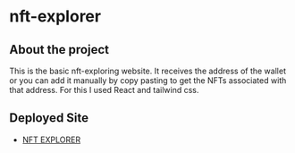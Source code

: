# nft-explorer

## About the project

This is the basic nft-exploring website. It receives the address of the wallet or you can add it manually by copy pasting to get the NFTs associated with that address.
For this I used React and tailwind css.

## Deployed Site

- [NFT EXPLORER](https://nft-explore-app.netlify.app/)
